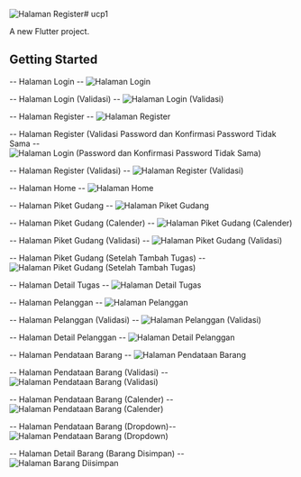 ![Halaman Register](https://github.com/user-attachments/assets/eeaadd90-3295-43c9-b2e8-ee6e0f3c7116)# ucp1

A new Flutter project.

## Getting Started

-- Halaman Login --
![Halaman Login](https://github.com/user-attachments/assets/9afae9b4-4821-49d7-8051-257fbe7eee82)

-- Halaman Login (Validasi) --
![Halaman Login (Validasi)](https://github.com/user-attachments/assets/4c19ec9a-9199-4aed-abd6-12d4bed9e04b)

-- Halaman Register --
![Halaman Register](https://github.com/user-attachments/assets/96418fa5-c3bf-432f-ad80-29f188d6d571)

-- Halaman Register (Validasi Password dan Konfirmasi Password Tidak Sama --
![Halaman Login (Password dan Konfirmasi Password Tidak Sama)](https://github.com/user-attachments/assets/4150c72f-d1bf-47af-899b-9b5756e5c7bb)

-- Halaman Register (Validasi) --
![Halaman Register (Validasi)](https://github.com/user-attachments/assets/7009d63a-5411-49f9-9651-1581ae80f38e)

-- Halaman Home --
![Halaman Home](https://github.com/user-attachments/assets/62e94b2c-e9eb-4ae0-a335-0befb0f5d09f)

-- Halaman Piket Gudang --
![Halaman Piket Gudang](https://github.com/user-attachments/assets/135cd03f-b7cd-448c-b606-75628666aa0b)

-- Halaman Piket Gudang (Calender) --
![Halaman Piket Gudang (Calender)](https://github.com/user-attachments/assets/37419ab3-ff3d-4726-bdd5-c6d595964a26)

-- Halaman Piket Gudang (Validasi) --
![Halaman Piket Gudang (Validasi)](https://github.com/user-attachments/assets/d6840eaa-8363-4e13-992f-0e51cfa25fce)

-- Halaman Piket Gudang (Setelah Tambah Tugas) --
![Halaman Piket Gudang (Setelah Tambah Tugas)](https://github.com/user-attachments/assets/1288d928-3e23-479f-97c1-836c23479660)

-- Halaman Detail Tugas --
![Halaman Detail Tugas](https://github.com/user-attachments/assets/7a26f29c-1dda-4ab2-b1e2-8489c5bfcfcb)

-- Halaman Pelanggan --
![Halaman Pelanggan](https://github.com/user-attachments/assets/674b017a-a602-4d2b-83b9-6077e4f75347)

-- Halaman Pelanggan (Validasi) --
![Halaman Pelanggan (Validasi)](https://github.com/user-attachments/assets/bc75db96-eaa2-44d1-8683-fe406410d3a8)

-- Halaman Detail Pelanggan --
![Halaman Detail Pelanggan](https://github.com/user-attachments/assets/e7b6009a-7f4b-498e-ba4d-9f2b80b99a45)

-- Halaman Pendataan Barang --
![Halaman Pendataan Barang](https://github.com/user-attachments/assets/c724e082-d532-4f27-91a9-8758b919f11d)

-- Halaman Pendataan Barang (Validasi) --
![Halaman Pendataan Barang (Validasi)](https://github.com/user-attachments/assets/e0f4a2c6-a7a0-4482-8850-0467e843407d)

-- Halaman Pendataan Barang (Calender) --
![Halaman Pendataan Barang (Calender)](https://github.com/user-attachments/assets/2e577ccb-58ee-4e65-b846-896af2cbbdcb)

-- Halaman Pendataan Barang (Dropdown)--
![Halaman Pendataan Barang (Dropdown)](https://github.com/user-attachments/assets/11b6d98f-7663-44e1-904d-c49f02ab4033)

-- Halaman Detail Barang (Barang Disimpan) --
![Halaman Barang Diisimpan](https://github.com/user-attachments/assets/f10c76f4-c70d-45a6-a6cc-2a8fd4301601)

